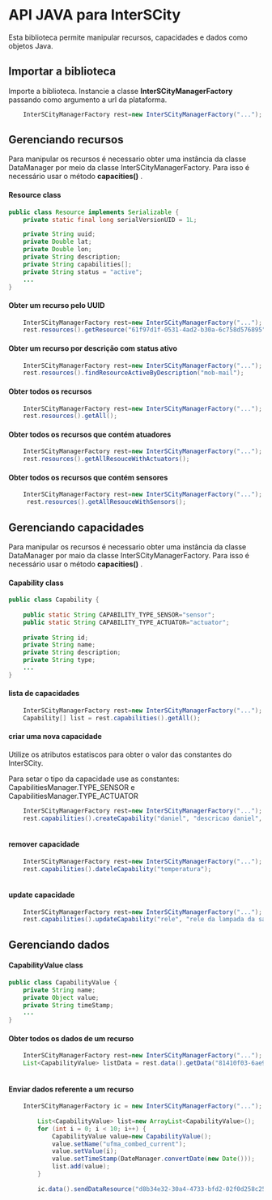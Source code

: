 
# API JAVA para InterSCity

Esta biblioteca permite manipular recursos, capacidades e dados como objetos Java.

## Importar a biblioteca
Importe a biblioteca. 
Instancie a classe **InterSCityManagerFactory** passando como argumento a url da plataforma.

```java
	InterSCityManagerFactory rest=new InterSCityManagerFactory("...");
```

## Gerenciando recursos

Para manipular os recursos é necessario obter uma instância da classe DataManager por meio da classe InterSCityManagerFactory. Para isso é necessário usar o método **capacities()** .

#### Resource class

```java
public class Resource implements Serializable {
	private static final long serialVersionUID = 1L;

	private String uuid;
	private Double lat;
	private Double lon;
	private String description;
	private String capabilities[];
	private String status = "active";
	...
}
```

#### Obter um recurso pelo UUID
```java
	InterSCityManagerFactory rest=new InterSCityManagerFactory("...");
	rest.resources().getResource("61f97d1f-0531-4ad2-b30a-6c758d576895");
```

#### Obter um recurso por descrição com status ativo
```java
	InterSCityManagerFactory rest=new InterSCityManagerFactory("...");
	rest.resources().findResourceActiveByDescription("mob-mail");
```

#### Obter todos os recursos
```java
	InterSCityManagerFactory rest=new InterSCityManagerFactory("...");
	rest.resources().getAll();
```


#### Obter todos os recursos que contém atuadores
```java
	InterSCityManagerFactory rest=new InterSCityManagerFactory("...");
	rest.resources().getAllResouceWithActuators();
```


#### Obter todos os recursos que contém sensores
```java
	InterSCityManagerFactory rest=new InterSCityManagerFactory("...");
	 rest.resources().getAllResouceWithSensors();
```

## Gerenciando capacidades 
Para manipular os recursos é necessario obter uma instância da classe DataManager por maio da classe InterSCityManagerFactory. Para isso é necessário usar o método **capacities()** .

#### Capability class

```java
public class Capability {
	
	public static String CAPABILITY_TYPE_SENSOR="sensor";
	public static String CAPABILITY_TYPE_ACTUATOR="actuator";
	
	private String id;
	private String name;
	private String description;
	private String type;
	...
}
```


#### lista de capacidades
```java
	InterSCityManagerFactory rest=new InterSCityManagerFactory("...");
	Capability[] list = rest.capabilities().getAll();
```


#### criar uma nova capacidade
Utilize os atributos estatiscos para obter o valor das constantes do InterSCity.

Para setar o tipo da capacidade use as constantes: CapabilitiesManager.TYPE_SENSOR e CapabilitiesManager.TYPE_ACTUATOR
```java
	InterSCityManagerFactory rest=new InterSCityManagerFactory("...");
	rest.capabilities().createCapability("daniel", "descricao daniel", CapabilitiesManager.TYPE_SENSOR);
	
```

#### remover capacidade
```java
	InterSCityManagerFactory rest=new InterSCityManagerFactory("...");
	rest.capabilities().dateleCapability("temperatura");
		
```

#### update capacidade
```java
	InterSCityManagerFactory rest=new InterSCityManagerFactory("...");
	rest.capabilities().updateCapability("rele", "rele da lampada da sala", CapabilitiesManager.TYPE_ACTUATOR);	
```




## Gerenciando dados

#### CapabilityValue class

```java
public class CapabilityValue {
	private String name;
	private Object value;
	private String timeStamp;
	...
}
```

#### Obter todos os dados de um recurso 
```java
	InterSCityManagerFactory rest=new InterSCityManagerFactory("...");
	List<CapabilityValue> listData = rest.data().getData("81410f03-6ae9-46ab-ae8c-6854f732485a", "data");
	
```

#### Enviar dados referente a um recurso 

```java
	InterSCityManagerFactory ic = new InterSCityManagerFactory("...");
		
		List<CapabilityValue> list=new ArrayList<CapabilityValue>();
		for (int i = 0; i < 10; i++) {
			CapabilityValue value=new CapabilityValue();
			value.setName("ufma_combed_current");
			value.setValue(i);
			value.setTimeStamp(DateManager.convertDate(new Date()));
			list.add(value);
		}
		
		ic.data().sendDataResource("d8b34e32-30a4-4733-bfd2-02f0d258c256", list);
	
```





